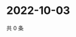 # 2022-10-03

共 0 条

<!-- BEGIN WEIBO -->
<!-- 最后更新时间 Mon Oct 03 2022 22:28:25 GMT+0800 (China Standard Time) -->

<!-- END WEIBO -->
